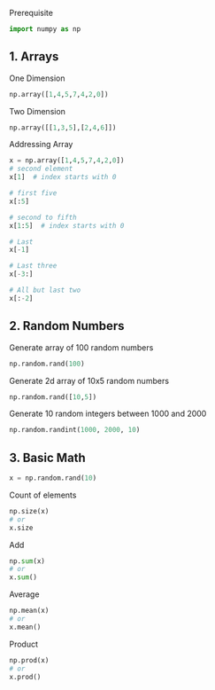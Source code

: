 
Prerequisite
```python
import numpy as np 
```
## 1. Arrays
One Dimension
```python
np.array([1,4,5,7,4,2,0])
```
Two Dimension
```python
np.array([[1,3,5],[2,4,6]])
```
Addressing Array
```python
x = np.array([1,4,5,7,4,2,0])
# second element
x[1]  # index starts with 0

# first five
x[:5]

# second to fifth  
x[1:5]  # index starts with 0

# Last  
x[-1]

# Last three
x[-3:]

# All but last two
x[:-2]

```


## 2. Random Numbers

Generate array of 100 random numbers
```python
np.random.rand(100)
```
Generate 2d array of 10x5 random numbers
```python
np.random.rand([10,5])
```
Generate 10 random integers between 1000 and 2000
```python
np.random.randint(1000, 2000, 10)
```

## 3. Basic Math
```python
x = np.random.rand(10)
```
Count of elements
```python
np.size(x)
# or
x.size
```

Add
```python
np.sum(x)
# or
x.sum()
```

Average
```python
np.mean(x)
# or
x.mean()
```

Product
```python
np.prod(x)
# or
x.prod()
```




